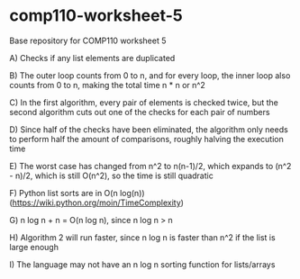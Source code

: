 # comp110-worksheet-5
Base repository for COMP110 worksheet 5


A) Checks if any list elements are duplicated

B) The outer loop counts from 0 to n, and for every loop, the inner loop also counts from 0 to n, making the total time n * n or n^2

C) In the first algorithm, every pair of elements is checked twice, but the second algorithm cuts out one of the checks for each pair of numbers

D) Since half of the checks have been eliminated, the algorithm only needs to perform half the amount of comparisons, roughly halving the execution time

E) The worst case has changed from n^2 to n(n-1)/2, which expands to (n^2 - n)/2, which is still O(n^2), so the time is still quadratic

F) Python list sorts are in O(n log(n)) (https://wiki.python.org/moin/TimeComplexity)

G) n log n + n = O(n log n), since n log n > n

H) Algorithm 2 will run faster, since n log n is faster than n^2 if the list is large enough

I) The language may not have an n log n sorting function for lists/arrays
